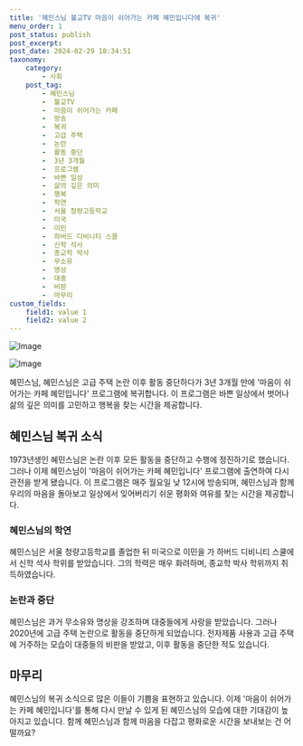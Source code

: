```yaml
---
title: '혜민스님 불교TV 마음이 쉬어가는 카페 혜민입니다에 복귀'
menu_order: 1
post_status: publish
post_excerpt: 
post_date: 2024-02-29 18:34:51
taxonomy:
    category:
        - 사회
    post_tag:
        - 혜민스님
        -  불교TV
        -  마음이 쉬어가는 카페
        -  방송
        -  복귀
        -  고급 주택
        -  논란
        -  활동 중단
        -  3년 3개월
        -  프로그램
        -  바쁜 일상
        -  삶의 깊은 의미
        -  행복
        -  학연
        -  서울 청량고등학교
        -  미국
        -  이민
        -  하버드 디비니티 스쿨
        -  신학 석사
        -  종교학 박사
        -  무소유
        -  명상
        -  대중
        -  비판
        -  마무리
custom_fields:
    field1: value 1
    field2: value 2
---
```


![Image](https://imgnews.pstatic.net/image/031/2024/02/28/0000816501_001_20240229021701085.jpg?type=w647)

![Image](https://imgnews.pstatic.net/image/031/2024/02/28/0000816501_002_20240229021701110.jpg?type=w647)

혜민스님, 혜민스님은 고급 주택 논란 이후 활동 중단하다가 3년 3개월 만에 '마음이 쉬어가는 카페 혜민입니다' 프로그램에 복귀합니다. 이 프로그램은 바쁜 일상에서 벗어나 삶의 깊은 의미를 고민하고 행복을 찾는 시간을 제공합니다. 
## 혜민스님 복귀 소식
1973년생인 혜민스님은 논란 이후 모든 활동을 중단하고 수행에 정진하기로 했습니다. 그러나 이제 혜민스님이 '마음이 쉬어가는 카페 혜민입니다' 프로그램에 출연하여 다시 관전을 받게 됐습니다. 이 프로그램은 매주 월요일 낮 12시에 방송되며, 혜민스님과 함께 우리의 마음을 돌아보고 일상에서 잊어버리기 쉬운 평화와 여유를 찾는 시간을 제공합니다.
### 혜민스님의 학연
혜민스님은 서울 청량고등학교를 졸업한 뒤 미국으로 이민을 가 하버드 디비니티 스쿨에서 신학 석사 학위를 받았습니다. 그의 학력은 매우 화려하며, 종교학 박사 학위까지 취득하였습니다. 
### 논란과 중단
혜민스님은 과거 무소유와 명상을 강조하며 대중들에게 사랑을 받았습니다. 그러나 2020년에 고급 주택 논란으로 활동을 중단하게 되었습니다. 전자제품 사용과 고급 주택에 거주하는 모습이 대중들의 비판을 받았고, 이후 활동을 중단한 적도 있습니다. 
## 마무리
혜민스님의 복귀 소식으로 많은 이들이 기쁨을 표현하고 있습니다. 이제 '마음이 쉬어가는 카페 혜민입니다'를 통해 다시 만날 수 있게 된 혜민스님의 모습에 대한 기대감이 높아지고 있습니다. 함께 혜민스님과 함께 마음을 다잡고 평화로운 시간을 보내보는 건 어떨까요?

